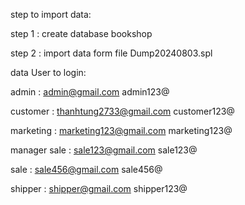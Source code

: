 step to import data:

  step 1 : create database bookshop
  
  step 2 : import data form file Dump20240803.spl

data User to login:

  admin :        admin@gmail.com               admin123@
  
  customer :     thanhtung2733@gmail.com       customer123@
  
  marketing :    marketing123@gmail.com        marketing123@
  
  manager sale : sale123@gmail.com             sale123@
  
  sale :         sale456@gmail.com             sale456@
  
  shipper :      shipper@gmail.com             shipper123@
  
